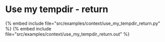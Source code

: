 # Use my tempdir - return

{% embed include file="src/examples/context/use_my_tempdir_return.py" %}
{% embed include file="src/examples/context/use_my_tempdir_return.out" %}


